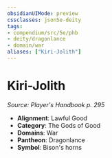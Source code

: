 ```yaml
---
obsidianUIMode: preview
cssclasses: json5e-deity
tags:
- compendium/src/5e/phb
- deity/dragonlance
- domain/war
aliases: ["Kiri-Jolith"]
---
```

# Kiri-Jolith
*Source: Player's Handbook p. 295* 

- **Alignment**: Lawful Good
- **Category**: The Gods of Good
- **Domains**: War
- **Pantheon**: Dragonlance
- **Symbol**: Bison's horns